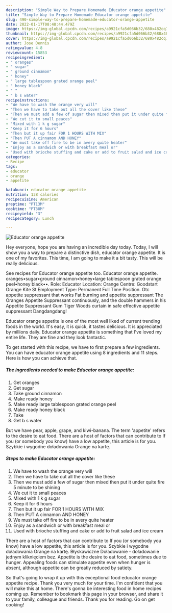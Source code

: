 ```yaml
---
description: "Simple Way to Prepare Homemade Educator orange appetite"
title: "Simple Way to Prepare Homemade Educator orange appetite"
slug: 490-simple-way-to-prepare-homemade-educator-orange-appetite
date: 2022-01-17T08:48:44.479Z
image: https://img-global.cpcdn.com/recipes/a9921cfa5d066b32/680x482cq70/educator-orange-appetite-recipe-main-photo.jpg
thumbnail: https://img-global.cpcdn.com/recipes/a9921cfa5d066b32/680x482cq70/educator-orange-appetite-recipe-main-photo.jpg
cover: https://img-global.cpcdn.com/recipes/a9921cfa5d066b32/680x482cq70/educator-orange-appetite-recipe-main-photo.jpg
author: Jose Dennis
ratingvalue: 4.8
reviewcount: 15853
recipeingredient:
- " oranges"
- " sugar"
- " ground cinnamon"
- " honey"
- " large tablespoon grated orange peel"
- " honey black"
- " "
- " b s water"
recipeinstructions:
- "We have to wash the orange very will"
- "Then we have to take out all the cover like these"
- "Then we must add a few of sugar then mixed then put it under quite fire 5 minute to be shining"
- "We cut it to small peaces"
- "Mixed with 1 k g sugar"
- "Keep it for 6 hours"
- "Then but it up fair FOR 1 HOURS WITH MIX"
- "Then PUT A cinnamon AND HONEY"
- "We must take off fire to be in avery quite heater"
- "Enjoy as a sandwich or with breakfast meal or"
- "Used with brioche stuffing and cake or add to fruit salad and ice cream"
categories:
- Recipe
tags:
- educator
- orange
- appetite

katakunci: educator orange appetite 
nutrition: 138 calories
recipecuisine: American
preptime: "PT13M"
cooktime: "PT38M"
recipeyield: "3"
recipecategory: Lunch

---
```



![Educator orange appetite](https://img-global.cpcdn.com/recipes/a9921cfa5d066b32/680x482cq70/educator-orange-appetite-recipe-main-photo.jpg)

Hey everyone, hope you are having an incredible day today. Today, I will show you a way to prepare a distinctive dish, educator orange appetite. It is one of my favorites. This time, I am going to make it a bit tasty. This will be really delicious.

See recipes for Educator orange appetite too. Educator orange appetite. oranges•sugar•ground cinnamon•honey•large tablespoon grated orange peel•honey black••. Role: Educator Location: Orange Centre: Goodstart Orange Kite St Employment Type: Permanent Full Time Position. Otc appetite suppressant that works Fat burning and appetite suppressant The Oranges Appetite Suppressant continuously, and the double hammers in his Appetite Suppressant Gum Tiger Woods curtain in safe effective appetite suppressant Dangdangdang!

Educator orange appetite is one of the most well liked of current trending foods in the world. It's easy, it is quick, it tastes delicious. It is appreciated by millions daily. Educator orange appetite is something that I've loved my entire life. They are fine and they look fantastic.


To get started with this recipe, we have to first prepare a few ingredients. You can have educator orange appetite using 8 ingredients and 11 steps. Here is how you can achieve that.

<!--inarticleads1-->

##### The ingredients needed to make Educator orange appetite:

1. Get  oranges
1. Get  sugar
1. Take  ground cinnamon
1. Make ready  honey
1. Make ready  large tablespoon grated orange peel
1. Make ready  honey black
1. Take  
1. Get  b s water


But we have pear, apple, grape, and kiwi-banana. The term &#39;appetite&#39; refers to the desire to eat food. There are a host of factors that can contribute to If you (or somebody you know) have a low appetite, this article is for you. Szybkie i wygodne doładowania Orange na kartę. 

<!--inarticleads2-->

##### Steps to make Educator orange appetite:

1. We have to wash the orange very will
1. Then we have to take out all the cover like these
1. Then we must add a few of sugar then mixed then put it under quite fire 5 minute to be shining
1. We cut it to small peaces
1. Mixed with 1 k g sugar
1. Keep it for 6 hours
1. Then but it up fair FOR 1 HOURS WITH MIX
1. Then PUT A cinnamon AND HONEY
1. We must take off fire to be in avery quite heater
1. Enjoy as a sandwich or with breakfast meal or
1. Used with brioche stuffing and cake or add to fruit salad and ice cream


There are a host of factors that can contribute to If you (or somebody you know) have a low appetite, this article is for you. Szybkie i wygodne doładowania Orange na kartę. Błyskawiczne Doładowanie - doładowanie jednym kliknięciem bez. Appetite is the desire to eat food, sometimes due to hunger. Appealing foods can stimulate appetite even when hunger is absent, although appetite can be greatly reduced by satiety. 

So that's going to wrap it up with this exceptional food educator orange appetite recipe. Thank you very much for your time. I'm confident that you will make this at home. There's gonna be interesting food in home recipes coming up. Remember to bookmark this page in your browser, and share it to your family, colleague and friends. Thank you for reading. Go on get cooking!
